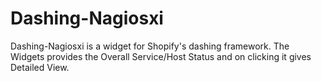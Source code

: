 # Dashing-Nagiosxi
Dashing-Nagiosxi is a widget for Shopify's dashing framework. The Widgets provides the Overall Service/Host Status and on clicking it gives Detailed View.
